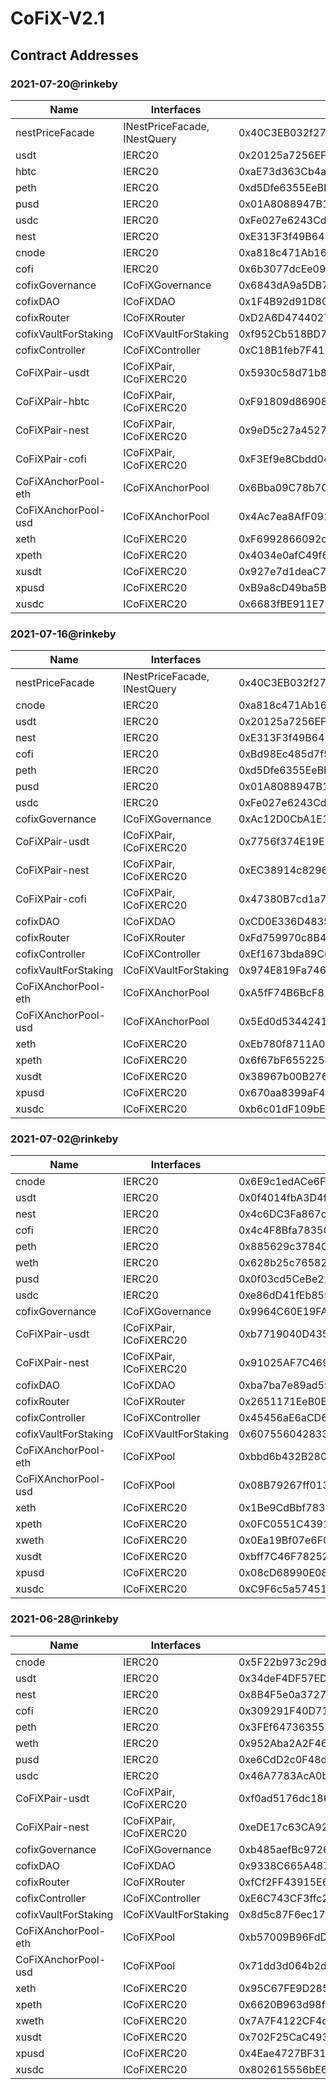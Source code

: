 # CoFiX-V2.1

## Contract Addresses

### 2021-07-20@rinkeby
| Name | Interfaces | rinkeby |
| ---- | ---- | ---- |
| nestPriceFacade | INestPriceFacade, INestQuery | 0x40C3EB032f27fDa7AdcF1B753c75B84e27f26838 |
| usdt | IERC20 | 0x20125a7256EFafd0d4Eec24048E08C5045BC5900 |
| hbtc | IERC20 | 0xaE73d363Cb4aC97734E07e48B01D0a1FF5D1190B |
| peth | IERC20 | 0xd5Dfe6355EeBE918a23d70f5399Bb08F8a1BD588 |
| pusd | IERC20 | 0x01A8088947B1222a5dC5a13C45b845E0361EEFF7 |
| usdc | IERC20 | 0xFe027e6243Cd9b94772fA07c0b5fcD3D03D55c92 |
| nest | IERC20 | 0xE313F3f49B647fBEDDC5F2389Edb5c93CBf4EE25 |
| cnode | IERC20 | 0xa818c471Ab162a1d7669Ab04b023Ebac38DDCA64 |
| cofi | IERC20 | 0x6b3077dcEe0975017BDd1a7eA9E12d3D9F398695 |
| cofixGovernance | ICoFiXGovernance | 0x6843dA9a5DB73f68dDC97079fEeaaC6ca474EcbF |
| cofixDAO | ICoFiXDAO | 0x1F4B92d91D803c6f90A36A01168721d048E2b0d6 |
| cofixRouter | ICoFiXRouter | 0xD2A6D4744027aBCE6781955674ffc04DcdEA7570 |
| cofixVaultForStaking | ICoFiXVaultForStaking | 0xf952Cb518BD7F72F600c6aEA0A8CcFBeabe7c9C0 |
| cofixController | ICoFiXController | 0xC18B1feb7F41521cDAaa4ad5E0e5a8c54D0FF4a5 |
| CoFiXPair-usdt | ICoFiXPair, ICoFiXERC20 | 0x5930c58d71b83bc4586D13f5767aa921ca8B4143 |
| CoFiXPair-hbtc | ICoFiXPair, ICoFiXERC20 | 0xF91809d869082DaEc8ed4fa36cB9423C2132726B |
| CoFiXPair-nest | ICoFiXPair, ICoFiXERC20 | 0x9eD5c27a4527927a4eF8cAa36547CAb502631A69 |
| CoFiXPair-cofi | ICoFiXPair, ICoFiXERC20 | 0xF3Ef9e8Cbdd0424E0B152709358749155697C2d6 |
| CoFiXAnchorPool-eth | ICoFiXAnchorPool | 0x6Bba09C78b7CB6f559341BfFacCF19f5FD8AdAE6 |
| CoFiXAnchorPool-usd | ICoFiXAnchorPool | 0x4Ac7ea8AfF091D12C38b5A7Cf049482298656DE6 |
| xeth | ICoFiXERC20 | 0xF6992866092c2E85711aedBCDcEDa7ceE6eBbdb1 |
| xpeth | ICoFiXERC20 | 0x4034e0afC49f6ed8bE2E144A5240DaA993C87F88 |
| xusdt | ICoFiXERC20 | 0x927e7d1deaC7C2c9bCB74Df28e62eA8e7d3dDF18 |
| xpusd | ICoFiXERC20 | 0xB9a8cD49ba5BA661c490cFeADAC50A76b0c37367 |
| xusdc | ICoFiXERC20 | 0x6683fBE911E71EEd849e2225E8FAe6CF9F8AAC9a |

### 2021-07-16@rinkeby
| Name | Interfaces | rinkeby |
| ---- | ---- | ---- |
| nestPriceFacade | INestPriceFacade, INestQuery | 0x40C3EB032f27fDa7AdcF1B753c75B84e27f26838 |
| cnode | IERC20 | 0xa818c471Ab162a1d7669Ab04b023Ebac38DDCA64 |
| usdt | IERC20 | 0x20125a7256EFafd0d4Eec24048E08C5045BC5900 |
| nest | IERC20 | 0xE313F3f49B647fBEDDC5F2389Edb5c93CBf4EE25 |
| cofi | IERC20 | 0xBd98Ec485d7f54979FC0Ef19365ABFFC63099755 |
| peth | IERC20 | 0xd5Dfe6355EeBE918a23d70f5399Bb08F8a1BD588 |
| pusd | IERC20 | 0x01A8088947B1222a5dC5a13C45b845E0361EEFF7 |
| usdc | IERC20 | 0xFe027e6243Cd9b94772fA07c0b5fcD3D03D55c92 |
| cofixGovernance | ICoFiXGovernance | 0xAc12D0CbA1E1a2ffb34326115c2A9926435Dd694 |
| CoFiXPair-usdt | ICoFiXPair, ICoFiXERC20 | 0x7756f374E19E1528454B5291282D6C9e33eCBC69 |
| CoFiXPair-nest | ICoFiXPair, ICoFiXERC20 | 0xEC38914c82969716C5E271a63087D365B0E259b2 |
| CoFiXPair-cofi | ICoFiXPair, ICoFiXERC20 | 0x47380B7cd1a7c482Bc2416FB0171AD2A10c8258A |
| cofixDAO | ICoFiXDAO | 0xCD0E336D483511840D3002E4aE1518bd3681cdaC |
| cofixRouter | ICoFiXRouter | 0xFd759970c8B4A6EfE5525EA9A03732Ef04F1C5F4 |
| cofixController | ICoFiXController | 0xEf1673bda89C0c1827680467BdfB6d22F18F8498 |
| cofixVaultForStaking | ICoFiXVaultForStaking | 0x974E819Fa74683c3dAc7C4bc4041d6B2E042e1D7 |
| CoFiXAnchorPool-eth | ICoFiXAnchorPool | 0xA5fF74B6BcF816AA3e13857a68c231DE6EEAF4eA |
| CoFiXAnchorPool-usd | ICoFiXAnchorPool | 0x5Ed0d53442415BE2Ac4d1bA5e289721c4e3A8ce1 | 
| xeth | ICoFiXERC20 | 0xEb780f8711A0D99DA20B05A5C5c903D8E1091834 |
| xpeth | ICoFiXERC20 | 0x6f67bF655225D32a1a0d9fbE25147259cBAA917c |
| xusdt | ICoFiXERC20 | 0x38967b00B27629E0a944D8004b18b97A203d6d49 |
| xpusd | ICoFiXERC20 | 0x670aa8399aF49620AB542Dc1d71a3Cd1662a92fd |
| xusdc | ICoFiXERC20 | 0xb6c01dF109bE84d29Ef570f8D2FBEa00413681F2 |

### 2021-07-02@rinkeby
| Name | Interfaces | rinkeby |
| ---- | ---- | ---- |
| cnode | IERC20 | 0x6E9c1edACe6Fc03f9666769f09D557b1383f7F57 |
| usdt | IERC20 | 0x0f4014fbA3D4fcb56d2653Bf3d51664dCcCF42f6 |
| nest | IERC20 | 0x4c6DC3Fa867c3c96B1C8F51CE7Fa975b886d882f |
| cofi | IERC20 | 0x4c4F8Bfa7835089D176C1ec24e845f784F3045c1 |
| peth | IERC20 | 0x885629c3784C4e7cEaa82b83F3aeD2F991d197C6 |
| weth | IERC20 | 0x628b25c7658287c2829EE7a3E5D34b0158d2fdB5 |
| pusd | IERC20 | 0x0f03cd5CeBe21D1E7307588b9844D10ad0F4A394 |
| usdc | IERC20 | 0xe86dD41fEb8594D083f9dC364e530c0B8D208feA |
| cofixGovernance | ICoFiXGovernance | 0x9964C60E19FA2F5426821643a5195920cE83f454 |
| CoFiXPair-usdt | ICoFiXPair, ICoFiXERC20 | 0xb7719040D4357A2a58D1293a52511b57bCbd533D |
| CoFiXPair-nest | ICoFiXPair, ICoFiXERC20 | 0x91025AF7C4699473C9f9Cae7876c86e4ef715107 |
| cofixDAO | ICoFiXDAO | 0xba7ba7e89ad593727e3eF694e5c9Db1C9f95B58d |
| cofixRouter | ICoFiXRouter | 0x2651171EeB0Ec9357c27A8CdB8B7dF4500534F34 |
| cofixController | ICoFiXController | 0x45456aE6aCD697F9661a962716e105393d4CF8c4 |
| cofixVaultForStaking | ICoFiXVaultForStaking | 0x6075560428330b0DeE19F6D5606d564E0B768cd6 |
| CoFiXAnchorPool-eth | ICoFiXPool | 0xbbd6b432B280dea51f137F8234a5D0Ac36D17fdf |
| CoFiXAnchorPool-usd | ICoFiXPool | 0x08B79267ff01393925081396b328B6d6f82a4250 |
| xeth | ICoFiXERC20 | 0x1Be9CdBbf78389D2075F528730B87b82551A59D7 |
| xpeth | ICoFiXERC20 | 0x0FC0551C43915b652b646b277d883B8aC2Cd3C58 |
| xweth | ICoFiXERC20 | 0x0Ea19Bf07e6F09124CeefbDBa41C9c0e58430316 |
| xusdt | ICoFiXERC20 | 0xbff7C46F7825207A3e9cF8C459f2410C7e38aF43 |
| xpusd | ICoFiXERC20 | 0x08cD68990E084eD3FC4f7bF18b119F5581D2bAf6 |
| xusdc | ICoFiXERC20 | 0xC9F6c5a57451d39AC4F19F81B35A569714C87a93 |

### 2021-06-28@rinkeby
| Name | Interfaces | rinkeby |
| ---- | ---- | ---- |
| cnode | IERC20 | 0x5F22b973c29d739a12a0d20CEf99fa10b3A558df |
| usdt | IERC20 | 0x34deF4DF57ED33eDbE5d04bC49623659a553404e |
| nest | IERC20 | 0x8B4F5e0a3727877ff0850De5c9C1e54d0B7a85B4 |
| cofi | IERC20 | 0x309291F40D714304A490F9A6E3A82F51Ae94962F |
| peth | IERC20 | 0x3FEf64736355F71981bcACB0Cc635474aDef3ad6 |
| weth | IERC20 | 0x952Aba2A2F467AEE76fAE49A17C88e52FFa10C2a |
| pusd | IERC20 | 0xe6CdD2c0F48dCfaB1E4a8bcBb4e2001F671fe0e2 |
| usdc | IERC20 | 0x46A7783AcA0b65073Ba51e52B73f252A261a909d |
| CoFiXPair-usdt | ICoFiXPair, ICoFiXERC20 | 0xf0ad5176dc1864962874Fd3817A835f8142BEa80 |
| CoFiXPair-nest | ICoFiXPair, ICoFiXERC20 | 0xeDE17c63CA92608eD8864A7ef730994C80c27517 |
| cofixGovernance | ICoFiXGovernance | 0xb485aefBc9726d723EcDa8f3764Ab0a25144f3da |
| cofixDAO | ICoFiXDAO | 0x9338C665A487714143B079b36Bb4446bC06aeBd8 |
| cofixRouter | ICoFiXRouter | 0xfCf2FF43915E655029517735846a22d245F707C7 |
| cofixController | ICoFiXController | 0xE6C743CF3ffc2126cFdc3b3D802235981F3d9227 |
| cofixVaultForStaking | ICoFiXVaultForStaking | 0x8d5c87F6ec179Ab29c8698001B5ec9e372281EA3 |
| CoFiXAnchorPool-eth | ICoFiXPool | 0xb57009B96FdD4863ef5D446Cd2E70FCF7747B606 |
| CoFiXAnchorPool-usd | ICoFiXPool | 0x71dd3d064b2d5975281A2992e3fC59467d936B92 |
| xeth | ICoFiXERC20 | 0x95C67FE9D28585e6ce468832149faf2392863Dc5 |
| xpeth | ICoFiXERC20 | 0x6620B963d98f7090E333608DfB1CC94979AC7586 |
| xweth | ICoFiXERC20 | 0x7A7F4122CF4d86eDA89d36d33EC9EB5c3fc43176 |
| xusdt | ICoFiXERC20 | 0x702F25CaC493F61584F00Db28b1095a6FFd5e023 |
| xpusd | ICoFiXERC20 | 0x4Eae4727BF3164cffdC2185F30A708CfdC6C20D2 |
| xusdc | ICoFiXERC20 | 0x802615556bE65f05C587C548eDF622726Bce7a63 |